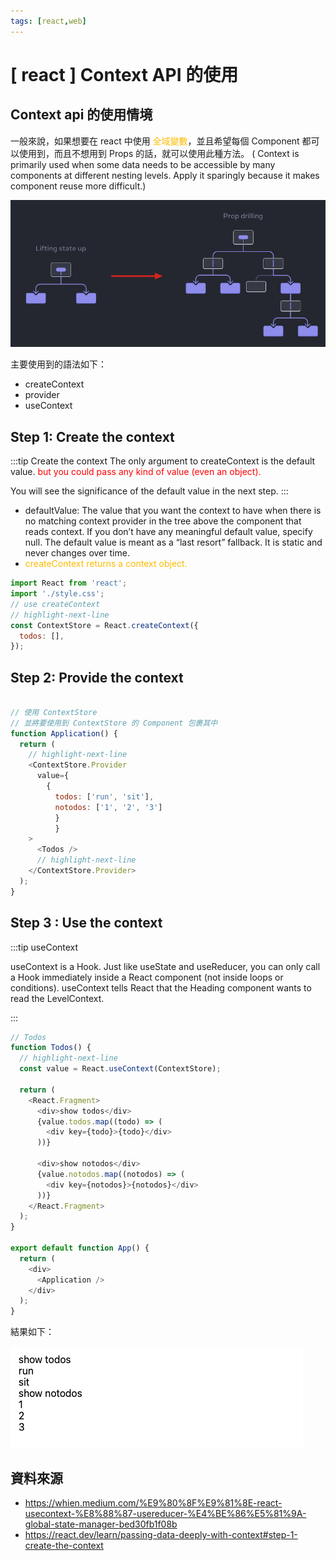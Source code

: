 ```yaml
---
tags: [react,web]
---
```

# [ react ]  Context API 的使用 

##   Context api 的使用情境
一般來說，如果想要在 react 中使用<font color="#FFBB00"> 全域變數</font>，並且希望每個 Component 都可以使用到，而且不想用到 Props 的話，就可以使用此種方法。
( Context is primarily used when some data needs to be accessible by many components at different nesting levels. Apply it sparingly because it makes component reuse more difficult.)

![Alt text](image-1.png)


主要使用到的語法如下：
* createContext
* provider
* useContext
## Step 1: Create the context
:::tip Create the context
The only argument to createContext is the default value. <font color="red">but you could pass any kind of value (even an object). </font>

You will see the significance of the default value in the next step.
:::

* defaultValue: The value that you want the context to have when there is no matching context provider in the tree above the component that reads context. If you don’t have any meaningful default value, specify null. The default value is meant as a “last resort” fallback. It is static and never changes over time.
* <font color="#FFBB00">createContext returns a  context object.</font>
```js  showLineNumbers
import React from 'react';
import './style.css';
// use createContext
// highlight-next-line
const ContextStore = React.createContext({
  todos: [],
});

```
## Step 2: Provide the context 

```js  showLineNumbers

// 使用 ContextStore
// 並將要使用到 ContextStore 的 Component 包裹其中 
function Application() {
  return (
    // highlight-next-line
    <ContextStore.Provider
      value={
        { 
          todos: ['run', 'sit'], 
          notodos: ['1', '2', '3'] 
          }
          }
    >
      <Todos />
      // highlight-next-line
    </ContextStore.Provider>
  );
}
```
## Step 3 : Use the context 
:::tip useContext

useContext is a Hook. Just like useState and useReducer, you can only call a Hook immediately inside a React component (not inside loops or conditions). useContext tells React that the Heading component wants to read the LevelContext.

:::
```js  showLineNumbers
// Todos
function Todos() {
  // highlight-next-line
  const value = React.useContext(ContextStore);

  return (
    <React.Fragment>
      <div>show todos</div>
      {value.todos.map((todo) => (
        <div key={todo}>{todo}</div>
      ))}

      <div>show notodos</div>
      {value.notodos.map((notodos) => (
        <div key={notodos}>{notodos}</div>
      ))}
    </React.Fragment>
  );
}

export default function App() {
  return (
    <div>
      <Application />
    </div>
  );
}
```

結果如下：

![Context api result](image.png)






## 資料來源
* https://whien.medium.com/%E9%80%8F%E9%81%8E-react-usecontext-%E8%88%87-usereducer-%E4%BE%86%E5%81%9A-global-state-manager-bed30fb1f08b
* https://react.dev/learn/passing-data-deeply-with-context#step-1-create-the-context